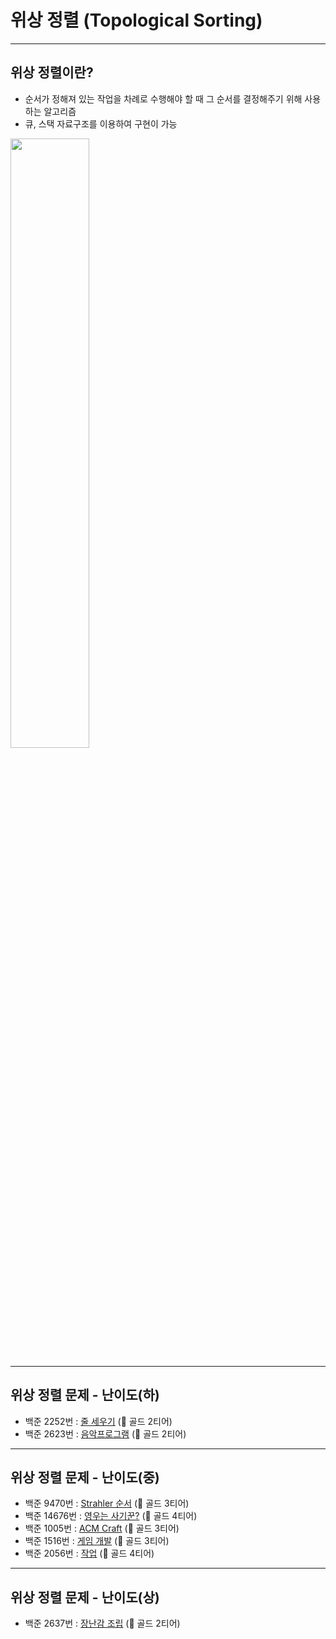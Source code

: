 # 위상 정렬 (Topological Sorting)

---
## 위상 정렬이란?
* 순서가 정해져 있는 작업을 차례로 수행해야 할 때 그 순서를 결정해주기 위해 사용하는 알고리즘   
* 큐, 스택 자료구조를 이용하여 구현이 가능   
<img src="https://user-images.githubusercontent.com/61148914/111860920-ef1d4900-898d-11eb-97ff-6194b8947e6d.png" width="50%">

---
## 위상 정렬 문제 - 난이도(하)
* 백준 2252번 : [줄 세우기](https://www.acmicpc.net/problem/2252) (🥇 골드 2티어)
* 백준 2623번 : [음악프로그램](https://www.acmicpc.net/problem/2623) (🥇 골드 2티어)

---
## 위상 정렬 문제 - 난이도(중)
* 백준 9470번 : [Strahler 순서](https://www.acmicpc.net/problem/9470) (🥇 골드 3티어)
* 백준 14676번 : [영우는 사기꾼?](https://www.acmicpc.net/problem/14676) (🥇 골드 4티어)
* 백준 1005번 : [ACM Craft](https://www.acmicpc.net/problem/1005) (🥇 골드 3티어)
* 백준 1516번 : [게임 개발](https://www.acmicpc.net/problem/1516) (🥇 골드 3티어)
* 백준 2056번 : [작업](https://www.acmicpc.net/problem/2056) (🥇 골드 4티어)

---
## 위상 정렬 문제 - 난이도(상)
* 백준 2637번 : [장난감 조립](https://www.acmicpc.net/problem/2637) (🥇 골드 2티어)
